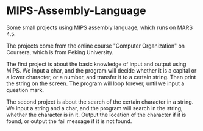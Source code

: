# MIPS-Assembly-Language
Some small projects using MIPS assembly language, which runs on MARS 4.5.

The projects come from the online course "Computer Organization" on Coursera, which is from Peking University.

The first project is about the basic knowledge of input and output using MIPS. We input a char, and the program will decide whether it is a capital or a lower character, or a number, and transfer it to a certain string. Then print the string on the screen. The program will loop forever, until we input a question mark.

The second project is about the search of the certain character in a string. We input a string and a char, and the program will search in the string, whether the character is in it. Output the location of the character if it is found, or output the fail message if it is not found.
